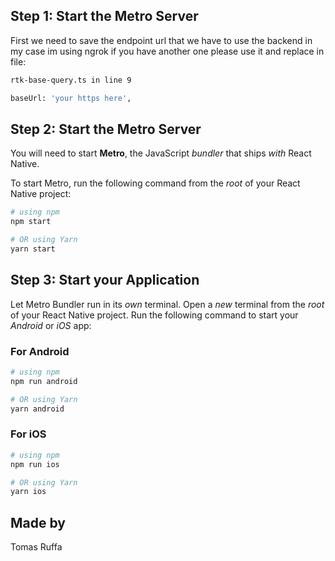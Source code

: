 ## Step 1: Start the Metro Server
First we need to save the endpoint url that we have to use the backend in my case im using ngrok if you have another one please use it and replace in file:

```bash
rtk-base-query.ts in line 9
```

```bash
baseUrl: 'your https here',
```

## Step 2: Start the Metro Server

You will need to start **Metro**, the JavaScript _bundler_ that ships _with_ React Native.

To start Metro, run the following command from the _root_ of your React Native project:

```bash
# using npm
npm start

# OR using Yarn
yarn start
```

## Step 3: Start your Application

Let Metro Bundler run in its _own_ terminal. Open a _new_ terminal from the _root_ of your React Native project. Run the following command to start your _Android_ or _iOS_ app:

### For Android

```bash
# using npm
npm run android

# OR using Yarn
yarn android
```

### For iOS

```bash
# using npm
npm run ios

# OR using Yarn
yarn ios
```


## Made by
Tomas Ruffa


